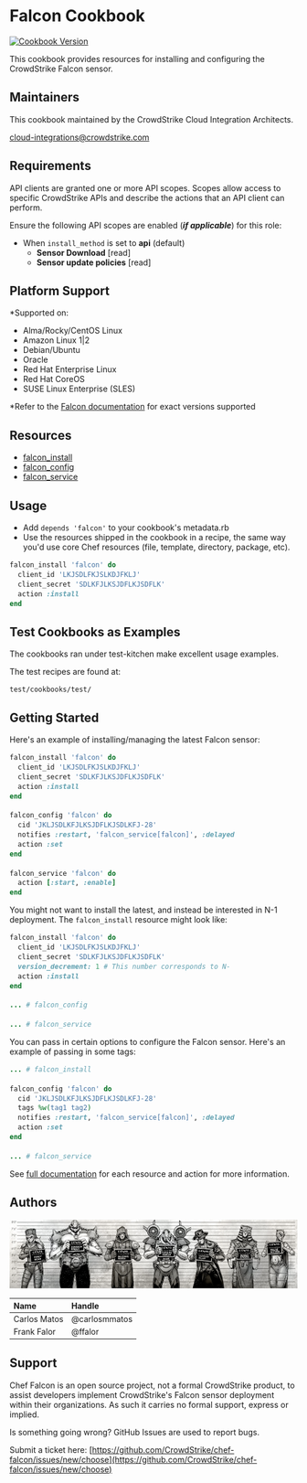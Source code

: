 # Falcon Cookbook

[![Cookbook Version](https://img.shields.io/cookbook/v/falcon)](https://supermarket.chef.io/cookbooks/falcon)

This cookbook provides resources for installing and configuring the CrowdStrike Falcon sensor.

## Maintainers

This cookbook maintained by the CrowdStrike Cloud Integration Architects.

<cloud-integrations@crowdstrike.com>

## Requirements

API clients are granted one or more API scopes. Scopes allow access to specific CrowdStrike APIs and describe the actions that an API client can perform.

Ensure the following API scopes are enabled (**_if applicable_**) for this role:

- When `install_method` is set to **api** (default)
   - **Sensor Download** [read]
   - **Sensor update policies** [read]

## Platform Support

\*Supported on:

- Alma/Rocky/CentOS Linux
- Amazon Linux 1|2
- Debian/Ubuntu
- Oracle
- Red Hat Enterprise Linux
- Red Hat CoreOS
- SUSE Linux Enterprise (SLES)

\*Refer to the [Falcon documentation](https://falcon.crowdstrike.com/documentation/20/falcon-sensor-for-linux#operating-systems) for exact versions supported

## Resources

- [falcon_install](https://github.com/CrowdStrike/chef-falcon/blob/main/documentation/falcon_install.md)
- [falcon_config](https://github.com/CrowdStrike/chef-falcon/blob/main/documentation/falcon_config.md)
- [falcon_service](https://github.com/CrowdStrike/chef-falcon/blob/main/documentation/falcon_service.md)

## Usage

- Add `depends 'falcon'` to your cookbook's metadata.rb
- Use the resources shipped in the cookbook in a recipe, the same way you'd use core Chef resources (file, template, directory, package, etc).

```ruby
falcon_install 'falcon' do
  client_id 'LKJSDLFKJSLKDJFKLJ'
  client_secret 'SDLKFJLKSJDFLKJSDFLK'
  action :install
end
```

## Test Cookbooks as Examples

The cookbooks ran under test-kitchen make excellent usage examples.

The test recipes are found at:

```text
test/cookbooks/test/
```

## Getting Started

Here's an example of installing/managing the latest Falcon sensor:

```ruby
falcon_install 'falcon' do
  client_id 'LKJSDLFKJSLKDJFKLJ'
  client_secret 'SDLKFJLKSJDFLKJSDFLK'
  action :install
end

falcon_config 'falcon' do
  cid 'JKLJSDLKFJLKSJDFLKJSDLKFJ-28'
  notifies :restart, 'falcon_service[falcon]', :delayed
  action :set
end

falcon_service 'falcon' do
  action [:start, :enable]
end
```

You might not want to install the latest, and instead be interested in N-1 deployment. The `falcon_install` resource might look like:

```ruby
falcon_install 'falcon' do
  client_id 'LKJSDLFKJSLKDJFKLJ'
  client_secret 'SDLKFJLKSJDFLKJSDFLK'
  version_decrement: 1 # This number corresponds to N-
  action :install
end

... # falcon_config

... # falcon_service
```

You can pass in certain options to configure the Falcon sensor. Here's an example of passing in some tags:

```ruby
... # falcon_install

falcon_config 'falcon' do
  cid 'JKLJSDLKFJLKSJDFLKJSDLKFJ-28'
  tags %w(tag1 tag2)
  notifies :restart, 'falcon_service[falcon]', :delayed
  action :set
end

... # falcon_service
```

See [full documentation](#resources) for each resource and action for more information.

## Authors

![Adversary Lineup](https://raw.githubusercontent.com/CrowdStrike/falconpy/main/docs/asset/adversary-lineup-1.png)

| Name         | Handle        |
| :----------- | :------------ |
| Carlos Matos | @carlosmmatos |
| Frank Falor  | @ffalor       |

## Support

Chef Falcon is an open source project, not a formal CrowdStrike product, to assist developers implement CrowdStrike's Falcon sensor deployment within their organizations. As such it carries no formal support, express or implied.

Is something going wrong?
GitHub Issues are used to report bugs.

Submit a ticket here:
[https://github.com/CrowdStrike/chef-falcon/issues/new/choose](https://github.com/CrowdStrike/chef-falcon/issues/new/choose)
